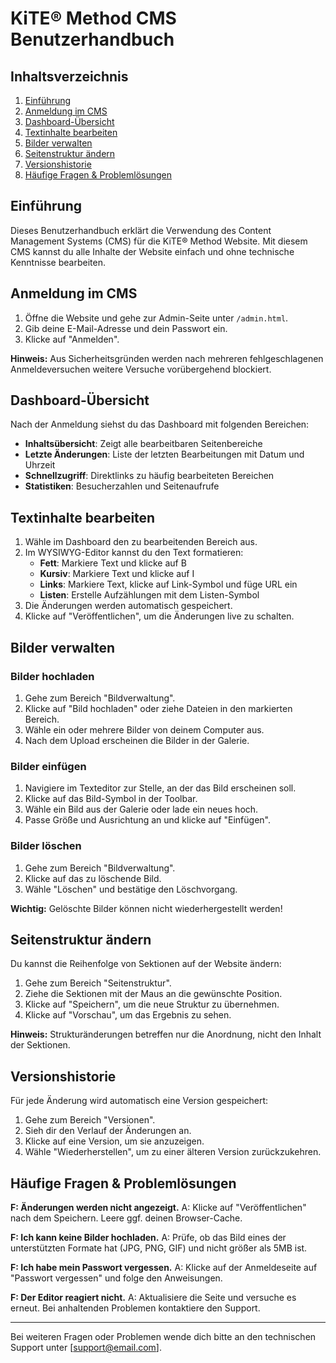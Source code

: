 # KiTE® Method CMS Benutzerhandbuch

## Inhaltsverzeichnis
1. [Einführung](#einführung)
2. [Anmeldung im CMS](#anmeldung-im-cms)
3. [Dashboard-Übersicht](#dashboard-übersicht)
4. [Textinhalte bearbeiten](#textinhalte-bearbeiten)
5. [Bilder verwalten](#bilder-verwalten)
6. [Seitenstruktur ändern](#seitenstruktur-ändern)
7. [Versionshistorie](#versionshistorie)
8. [Häufige Fragen & Problemlösungen](#häufige-fragen--problemlösungen)

## Einführung

Dieses Benutzerhandbuch erklärt die Verwendung des Content Management Systems (CMS) für die KiTE® Method Website. Mit diesem CMS kannst du alle Inhalte der Website einfach und ohne technische Kenntnisse bearbeiten.

## Anmeldung im CMS

1. Öffne die Website und gehe zur Admin-Seite unter `/admin.html`.
2. Gib deine E-Mail-Adresse und dein Passwort ein.
3. Klicke auf "Anmelden".

**Hinweis:** Aus Sicherheitsgründen werden nach mehreren fehlgeschlagenen Anmeldeversuchen weitere Versuche vorübergehend blockiert.

## Dashboard-Übersicht

Nach der Anmeldung siehst du das Dashboard mit folgenden Bereichen:

- **Inhaltsübersicht**: Zeigt alle bearbeitbaren Seitenbereiche
- **Letzte Änderungen**: Liste der letzten Bearbeitungen mit Datum und Uhrzeit
- **Schnellzugriff**: Direktlinks zu häufig bearbeiteten Bereichen
- **Statistiken**: Besucherzahlen und Seitenaufrufe

## Textinhalte bearbeiten

1. Wähle im Dashboard den zu bearbeitenden Bereich aus.
2. Im WYSIWYG-Editor kannst du den Text formatieren:
   - **Fett**: Markiere Text und klicke auf B
   - **Kursiv**: Markiere Text und klicke auf I
   - **Links**: Markiere Text, klicke auf Link-Symbol und füge URL ein
   - **Listen**: Erstelle Aufzählungen mit dem Listen-Symbol
3. Die Änderungen werden automatisch gespeichert.
4. Klicke auf "Veröffentlichen", um die Änderungen live zu schalten.

## Bilder verwalten

### Bilder hochladen
1. Gehe zum Bereich "Bildverwaltung".
2. Klicke auf "Bild hochladen" oder ziehe Dateien in den markierten Bereich.
3. Wähle ein oder mehrere Bilder von deinem Computer aus.
4. Nach dem Upload erscheinen die Bilder in der Galerie.

### Bilder einfügen
1. Navigiere im Texteditor zur Stelle, an der das Bild erscheinen soll.
2. Klicke auf das Bild-Symbol in der Toolbar.
3. Wähle ein Bild aus der Galerie oder lade ein neues hoch.
4. Passe Größe und Ausrichtung an und klicke auf "Einfügen".

### Bilder löschen
1. Gehe zum Bereich "Bildverwaltung".
2. Klicke auf das zu löschende Bild.
3. Wähle "Löschen" und bestätige den Löschvorgang.

**Wichtig:** Gelöschte Bilder können nicht wiederhergestellt werden!

## Seitenstruktur ändern

Du kannst die Reihenfolge von Sektionen auf der Website ändern:

1. Gehe zum Bereich "Seitenstruktur".
2. Ziehe die Sektionen mit der Maus an die gewünschte Position.
3. Klicke auf "Speichern", um die neue Struktur zu übernehmen.
4. Klicke auf "Vorschau", um das Ergebnis zu sehen.

**Hinweis:** Strukturänderungen betreffen nur die Anordnung, nicht den Inhalt der Sektionen.

## Versionshistorie

Für jede Änderung wird automatisch eine Version gespeichert:

1. Gehe zum Bereich "Versionen".
2. Sieh dir den Verlauf der Änderungen an.
3. Klicke auf eine Version, um sie anzuzeigen.
4. Wähle "Wiederherstellen", um zu einer älteren Version zurückzukehren.

## Häufige Fragen & Problemlösungen

**F: Änderungen werden nicht angezeigt.**
A: Klicke auf "Veröffentlichen" nach dem Speichern. Leere ggf. deinen Browser-Cache.

**F: Ich kann keine Bilder hochladen.**
A: Prüfe, ob das Bild eines der unterstützten Formate hat (JPG, PNG, GIF) und nicht größer als 5MB ist.

**F: Ich habe mein Passwort vergessen.**
A: Klicke auf der Anmeldeseite auf "Passwort vergessen" und folge den Anweisungen.

**F: Der Editor reagiert nicht.**
A: Aktualisiere die Seite und versuche es erneut. Bei anhaltenden Problemen kontaktiere den Support.

---

Bei weiteren Fragen oder Problemen wende dich bitte an den technischen Support unter [support@email.com]. 